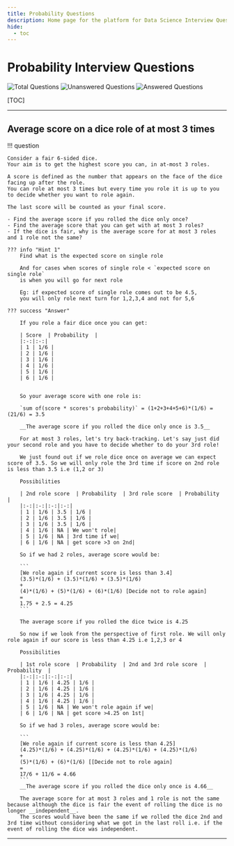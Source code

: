 ```yaml
---
title: Probability Questions
description: Home page for the platform for Data Science Interview Questions 
hide:
  - toc
---
```


# Probability Interview Questions

![Total Questions](https://img.shields.io/badge/Total%20Questions-1-blue?style=flat&labelColor=black&color=blue)
![Unanswered Questions](https://img.shields.io/badge/Unanswered%20Questions-0-blue?style=flat&labelColor=black&color=yellow)
![Answered Questions](https://img.shields.io/badge/Answered%20Questions-1-blue?style=flat&labelColor=black&color=success)

[TOC]

---


## Average score on a dice role of at most 3 times
!!! question 

    Consider a fair 6-sided dice. 
    Your aim is to get the highest score you can, in at-most 3 roles.

    A score is defined as the number that appears on the face of the dice facing up after the role. 
    You can role at most 3 times but every time you role it is up to you to decide whether you want to role again.

    The last score will be counted as your final score.

    - Find the average score if you rolled the dice only once?
    - Find the average score that you can get with at most 3 roles?
    - If the dice is fair, why is the average score for at most 3 roles and 1 role not the same?

    ??? info "Hint 1"
        Find what is the expected score on single role

        And for cases when scores of single role < `expected score on single role` 
        is when you will go for next role

        Eg: if expected score of single role comes out to be 4.5, 
        you will only role next turn for 1,2,3,4 and not for 5,6

    ??? success "Answer"

        If you role a fair dice once you can get:

        | Score  | Probability  |
        |:-:|:-:|
        | 1 | 1/6 |
        | 2 | 1/6 |
        | 3 | 1/6 |
        | 4 | 1/6 |
        | 5 | 1/6 |
        | 6 | 1/6 |


        So your average score with one role is: 

        `sum of(score * scores's probability)` = (1+2+3+4+5+6)*(1/6) = (21/6) = 3.5

        __The average score if you rolled the dice only once is 3.5__

        For at most 3 roles, let's try back-tracking. Let's say just did your second role and you have to decide whether to do your 3rd role!

        We just found out if we role dice once on average we can expect score of 3.5. So we will only role the 3rd time if score on 2nd role is less than 3.5 i.e (1,2 or 3)

        Possibilities

        | 2nd role score  | Probability  | 3rd role score  | Probability  |
        |:-:|:-:|:-:|:-:|
        | 1 | 1/6 | 3.5 | 1/6 |
        | 2 | 1/6 | 3.5 | 1/6 |
        | 3 | 1/6 | 3.5 | 1/6 |
        | 4 | 1/6 | NA | We won't role|
        | 5 | 1/6 | NA | 3rd time if we|
        | 6 | 1/6 | NA | get score >3 on 2nd|

        So if we had 2 roles, average score would be:

        ```
        [We role again if current score is less than 3.4]
        (3.5)*(1/6) + (3.5)*(1/6) + (3.5)*(1/6) 
        +
        (4)*(1/6) + (5)*(1/6) + (6)*(1/6) [Decide not to role again]
        =
        1.75 + 2.5 = 4.25
        ```

        The average score if you rolled the dice twice is 4.25

        So now if we look from the perspective of first role. We will only role again if our score is less than 4.25 i.e 1,2,3 or 4

        Possibilities

        | 1st role score  | Probability  | 2nd and 3rd role score  | Probability  |
        |:-:|:-:|:-:|:-:|
        | 1 | 1/6 | 4.25 | 1/6 |
        | 2 | 1/6 | 4.25 | 1/6 |
        | 3 | 1/6 | 4.25 | 1/6 |
        | 4 | 1/6 | 4.25 | 1/6 |
        | 5 | 1/6 | NA | We won't role again if we|
        | 6 | 1/6 | NA | get score >4.25 on 1st|

        So if we had 3 roles, average score would be:

        ```
        [We role again if current score is less than 4.25]
        (4.25)*(1/6) + (4.25)*(1/6) + (4.25)*(1/6) + (4.25)*(1/6) 
        +
        (5)*(1/6) + (6)*(1/6) [[Decide not to role again]
        =
        17/6 + 11/6 = 4.66
        ```
        __The average score if you rolled the dice only once is 4.66__

        The average score for at most 3 roles and 1 role is not the same because although the dice is fair the event of rolling the dice is no longer __independent__.
        The scores would have been the same if we rolled the dice 2nd and 3rd time without considering what we got in the last roll i.e. if the event of rolling the dice was independent.




---
